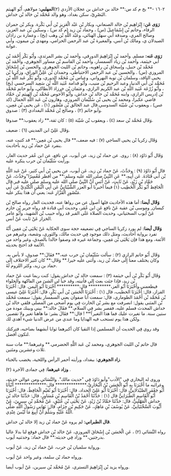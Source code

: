 ١٦٠٢ -** بخ م كد س:** خالد بن خداش بن عجلان الأزدي (٢)**المهلبي:** مولاهم، أَبُو الهيثم البَصْرِيّ، سكن بغداد، وهو والد مُحَمَّد بْن خالد بْن خداش.

**رَوَى عَن:** إِبْرَاهِيم بْن خالد الصنعاني، وبكار بْن عَبْد الْعَزِيزِ بْن أَبي بَكْرة. وبكر بْن حمران الرفاء، وحاتم بْن إِسْمَاعِيلَ (س) ، وحماد بْن زيد (م كد س) ، وسكين بْن عبد العزيز، وصالح المري، وصدقة أبي سهل الهنائي، وعَبْد اللَّهِ بْن وهب (بخ) ، وعمارة بن زاذان الصيدلان ي، ومالك بْن أنس، والمغيرة بْن عبد الرحمن الحزامي، ومهدي بْن ميمون، وأبي عوانة.

**رَوَى عَنه:** مسلم. وأحمد بْن إِبْرَاهِيمَ الدورقي، وأحمد بْن بشر المرثدي، وأَبُو بَكْر أَحْمَد بْن أَبي خيثمة، وأحمد بْن زياد السمسار، وأحمد بْن القاسم بْن مساور الجوهري، وأَحْمَد بْن مُحَمَّد بْن حنبل، وإسحاق بْن راهويه، وحاتم بْن الليث الجوهري. والحسن بْن إِسْحَاقَ المروزي (س) . والحسين بْن عبد الرحمن الاحتياطي، وحمدان بْن عَلِيٍّ الوراق، وزكريا بْن يحيى الناقد، وسلمان بْن توبة النهرواني، وعباس بْن مُحَمَّد الدوري، وأَبُو بَكْر عَبد اللَّهِ بْن مُحَمَّد بْن أَبي الدنيا، وعبد الرحيم بْن منيب، وأَبُو قدامة عُبَيد اللَّه بْن سَعِيد السرخسي (بخ) ، وأَبُو زُرْعَة عُبَيد اللَّهِ بْن عبد الكريم الرازي، وعثمان بْن خرزاذ الأنطاكي، وأبو حاتم مُحَمَّد بْن إدريس الرازي، وابنه مُحَمَّد بْن خالد بْن خداش، وأَبُو الأَحوص مُحَمَّد بْن الهيثم بْن حَمَّاد قاضي عكبرا، ومحمد بْن يحيى بْن سُلَيْمان المروزي، وهارون بْن عَبد اللَّهِ الحمال (كد عس) ، ويعقوب بْن شَيْبَة السدوسي.قال عبد الخالق بْن مَنْصُور (١) ، عَن يحيى بْن مَعِين، وأبو حاتم (٢) ، وصالح بْن مُحَمَّد البغدادي (٣) : صدوق.

وَقَال مُحَمَّد بْن سعد (٤) ، ويعقوب بْن شَيْبَة (٥) : كان ثقة،** زاد يعقوب:** صدوقا.

وَقَال عَلِيّ ابن المديني (٦) : ضعيف.

وَقَال زكريا بْن يحيى الساجي (٧) : فيه ضعف،** قال يحيى بْن مَعِين:** قد كتبت عنه، ينفرد عَنْ حماد بْن زيد بأحاديث.

وَقَال أَبُو دَاوُد (٨) : روى. عن حماد بْن زيد، عن أيوب، عن نافع، عن ابن عُمَر حديث الغار، ورأيت سُلَيْمان بْن حرب ينكره عليه.

قال أَبُو دَاوُدَ (٩) : وحَدَّثَ، عَنْ حماد بْن زيد، عَن أيوب، عن يحيى بْن أَبي كثير، عَنْ عَبد اللَّهِ بْن أَبي قَتَادَةَ. عَن أَبِيهِ،** عَنِ النَّبِيِّ صلى الله عليه وسلم:** من أفطر مُعْسِرًا"وحَدَّثَ، عَنْ حَمَّادِ بْنِ زَيْدٍ، عَنْ ثَابِتٍ، عَنْ أَنَسٍ أَنَّ النَّبِيَّ صلى الله عليه وسلم صلى عليه قبر.قال الْحَافِظ أَبُو بَكْر الْخَطِيب (١) فيما أخبرنا أبو العزر الشَّيْبَانِيُّ عَن أَبِي الْيُمْنِ الْكُنْدِيِّ عَن أَبِي مَنْصُورٍ الْقَزَّازِ عَنه: يعني أن هذا ينكر عليه.

**وَقَال أيضا:** أما هذه الأحاديث فلها أصول عن من رواها عنه، فحديث الغار رواه صالح بْن كيسان, وموسى بْن عقبة عَنْ نافع عَنِ ابن عُمَر، وحديث أبي قتادة قد رواه جرير بْن حازم عَنْ أيوب السختياني، وحديث الصلاة عَلَى القبر قد رواه حبيب بْن الشهيد، وأَبُو عامر الخزاز عَنْ ثابت عَنْ أنس.

**وَقَال أيضا:** لم يورد زكريا الساجي فِي تضعيفه حجة سوى الحكاية عَنْ يَحْيَى بْن مَعِين أَنَّهُ تفرد برواية أحاديث، ومثل ذلك موجود فِي حديث مالك، والثوري، وشعبة، وغيرهم من الأئمة، ومع هذا فإن يَحْيَى بْن مَعِين، وجماعة غيره قد وصفوا خالدا بالصدق، وغير واحد من الأئمة قد احتج بحديثه.

وَقَال أَبُو حاتم الرازي (٢) : سألت سُلَيْمان بْن حرب عنه،** فقَالَ:** صدوق، لا بأس به. وكان يختلف معنا إِلَى حماد بْن زيد، وأثنى عليه خيرا.** وَقَال:** كان كثير الاختلاف إِلَى حماد بن زيد، وكثر اللزوم لَهُ.

وَقَال أَبُو بَكْرِ بْن أَبي خيثمة (٣) : سمعت خالد بْن خداش يقول: كنت ربما غبت عَنْ حماد بْن زيد، فإذا جئت بعث إلي فأتيته، وقد خبأ لي الشئ من الفاكهة والحلواء فيطعمني.وأَخْبَرَنَا أَبُو العز،********** قال:********** أَخْبَرَنَا أَبُو اليمن. قال: أَخْبَرَنَا القزاز، قال: أَخْبَرَنَا الخطيب، قال (١) : أَخْبَرَنَا الْحَسَن بْن أَبي بَكْرٍ، قال: أَخْبَرَنَا عَلِيّ عيسى بْن مُحَمَّد بْن أَحْمَدَ الطوماري، قال: سمعت أبا صفوان يعني السمسار يقول: سمعت مُحَمَّد بْن المثنى يقول: انصرفت مع بشر بْن الحارث فِي يوم أضحى من المصلى فلقي خالد بْن خداش المحدث فسلم عليه، فقصر بشر فِي السلام،** فقَالَ خالد:** بيني وبينك مودة من ستين سنة. ما تغيرت عليك فما هذا التغير؟** ! قال:** فقَالَ بشر: ما هاهنا تغير ولا تقصير، ولكن هذا يوم تستحب فيه الهدايا وما عندي من عرض الدنيا شيء أهدي لك.

وقد روي فِي الحديث أن المسلمين إذا التقيا كان أكبرهما ثوابا أبشهما بصاحبه، فتركتك لتكون أفضل.

قال حاتم بْن الليث الجوهري، ومحمد بْن عَبد اللَّهِ الحضرمي.** وغيرهما:** مات سنة ثلاث وعشرين ومئتين.

**زاد الجوهري:** ببغداد، ورأيته أحمر الرأس واللحية، يخضب بالحناء.

**وزاد غيرهما:** فِي جمادى الآخرة (٢) .

وروى له البخاري في "الأدب"وأبو دَاوُدَ فِي "حديث مالك". والنَّسَائي.ومن عوالي حديثه، وغرائبه ما أَخْبَرَنَا بِهِ أَبُو الْحَسَنِ بْنُ الْبُخَارِيِّ،************** قال:************** أَنْبَأَنَا أَبُو جَعْفَرٍ الصَّيْدَلانِيُّ، قال: أَخْبَرَنَا أَبُو عَلِيّ الحداد، قال: أَخْبَرَنَا أَبُو نُعَيْمٍ الْحَافِظُ، قال: أَخْبَرَنَا أَبُو الْقَاسِمِ الطَّبَرَانِيُّ قال (١) : حَدَّثَنَا أَحْمَدُ بْنُ الْقَاسِم بْنِ مُسَاوِرٍ، قال: حَدَّثَنَا خالد بْن خداش الْمَهْلَبِيُّ، قال: حَدَّثَنَا حَمَّادُ بْنُ زَيْدٍ، عَنْ يَحْيَى بْنِ عُتَيْقٍ، عَنْ مُحَمَّدِ بْنِ سِيرِينَ، عَنْ أَيُّوبَ السَّخْتَيَانِيِّ، عَنْ يُوسُفَ بْنِ مَاهِكٍ، عَنْ حَكِيمِ بْنِ حِزَامٍ، قال: نَهَانِي رَسُولُ اللَّهِ صَلَّى اللَّهُ عَلَيْهِ وسَلَّمَ أَنْ أَبِيعَ مَا لَيْسَ عِنْدِي.

**قال الطبراني:** لم يروه عَنْ حماد بْن زيد إلا خالد بْن خداش.

رواه النَّسَائي (٢) ، عَنِ الْحَسَن بْن إِسْحَاقَ المروزي، عَنْ خالد بْن خداش فوقع لنا بدلا عاليا بدرجتين،** وزاد فِي حديثه:** قال حماد: وحدثنيه أيوب.

ورواية سلميان بْن حرب، عَنْ حماد بْن زيد، عَنْ أيوب.

ورواه حماد بْن سلمة، وغير واحد عَنْ أيوب.

ورواه يزيد بْن إِبْرَاهِيمَ التستري، عَنْ مُحَمَّد بْن سيرين، عَنْ أيوب أيضا.